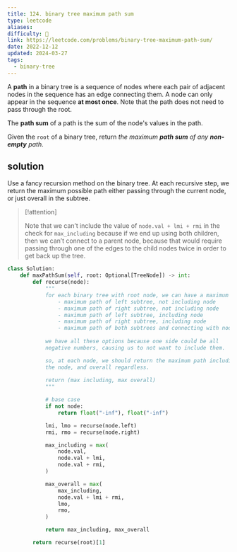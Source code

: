 ```yaml
---
title: 124. binary tree maximum path sum
type: leetcode
aliases: 
difficulty: 🔴
link: https://leetcode.com/problems/binary-tree-maximum-path-sum/
date: 2022-12-12
updated: 2024-03-27
tags:
  - binary-tree
---
```


A **path** in a binary tree is a sequence of nodes where each pair of adjacent nodes in the sequence has an edge connecting them. A node can only appear in the sequence **at most once**. Note that the path does not need to pass through the root.

The **path sum** of a path is the sum of the node's values in the path.

Given the `root` of a binary tree, return _the maximum **path sum** of any **non-empty** path_.

## solution

Use a fancy recursion method on the binary tree. At each recursive step, we return the maximum possible path either passing through the current node, or just overall in the subtree.


> [!attention]
>
> Note that we can’t include the value of `node.val + lmi + rmi` in the check for `max_including` because if we end up using both children, then we can’t connect to a parent node, because that would require passing through one of the edges to the child nodes twice in order to get back up the tree.

```python
class Solution:
    def maxPathSum(self, root: Optional[TreeNode]) -> int:
        def recurse(node):
            """
            for each binary tree with root node, we can have a maximum path in several ways:
                - maximum path of left subtree, not including node 
                - maximum path of right subtree, not including node
                - maximum path of left subtree, including node
                - maximum path of right subtree, including node
                - maximum path of both subtrees and connecting with node
				
            we have all these options because one side could be all
            negative numbers, causing us to not want to include them.

            so, at each node, we should return the maximum path including
            the node, and overall regardless.
			
            return (max including, max overall)
            """

            # base case
            if not node:
                return float("-inf"), float("-inf")

            lmi, lmo = recurse(node.left)
            rmi, rmo = recurse(node.right)

            max_including = max(
                node.val,
                node.val + lmi,
                node.val + rmi,
            ) 

            max_overall = max(
                max_including,
                node.val + lmi + rmi,
                lmo,
                rmo,
            )

            return max_including, max_overall

        return recurse(root)[1]
```
